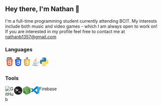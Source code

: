 ## Hey there, I'm Nathan 👋

I'm a full-time programming student currently attending BCIT. My interests include both music and video games - which I am always open to work on!
If you are interested in my profile feel free to contact me at [nathanb1357@gmail.com](https://nathanb1357@gmail.com)

### Languages
<img align="left" alt="HTML" width="28px" src="https://github.com/nathanb1357/nathanb1357/blob/main/Images/html.png" />
<img align="left" alt="CSS" width="28px" src="https://github.com/nathanb1357/nathanb1357/blob/main/Images/css.png" />
<img align="left" alt="JavaScript" width="28px" src="https://github.com/nathanb1357/nathanb1357/blob/main/Images/javascript.png" />
<img align="left" alt="Java" width="28px" src="https://github.com/nathanb1357/nathanb1357/blob/main/Images/java.png" />
<img align="left" alt="Python" width="28px" src="https://github.com/nathanb1357/nathanb1357/blob/main/Images/python.png" />
<br/>
<br/>

### Tools
<img align="left" alt="GitHub" width="28px" src="" />
Firebase
<img align="left" alt="Terminal" width="28px" src="https://raw.githubusercontent.com/github/explore/80688e429a7d4ef2fca1e82350fe8e3517d3494d/topics/terminal/terminal.png" />
<img align="left" alt="Node.js" width="28px" src="https://raw.githubusercontent.com/github/explore/80688e429a7d4ef2fca1e82350fe8e3517d3494d/topics/nodejs/nodejs.png" />
<img align="left" alt="Visual Studio Code" width="26px" src="https://raw.githubusercontent.com/github/explore/80688e429a7d4ef2fca1e82350fe8e3517d3494d/topics/visual-studio-code/visual-studio-code.png" />

<!--
**nathanb1357/nathanb1357** is a ✨ _special_ ✨ repository because its `README.md` (this file) appears on your GitHub profile.

Here are some ideas to get you started:

- 🔭 I’m currently working on ...
- 🌱 I’m currently learning ...
- 👯 I’m looking to collaborate on ...
- 🤔 I’m looking for help with ...
- 💬 Ask me about ...
- 📫 How to reach me: ...
- 😄 Pronouns: ...
- ⚡ Fun fact: ...
-->
